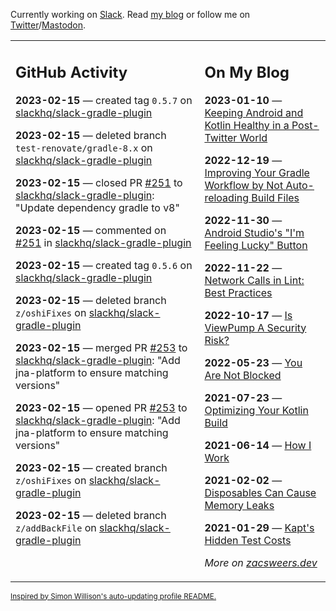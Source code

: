Currently working on [Slack](https://slack.com/). Read [my blog](https://zacsweers.dev/) or follow me on [Twitter](https://twitter.com/ZacSweers)/[Mastodon](https://hachyderm.io/@ZacSweers).

<table><tr><td valign="top" width="60%">

## GitHub Activity
<!-- githubActivity starts -->
**2023-02-15** — created tag `0.5.7` on [slackhq/slack-gradle-plugin](https://github.com/slackhq/slack-gradle-plugin)

**2023-02-15** — deleted branch `test-renovate/gradle-8.x` on [slackhq/slack-gradle-plugin](https://github.com/slackhq/slack-gradle-plugin)

**2023-02-15** — closed PR [#251](https://github.com/slackhq/slack-gradle-plugin/pull/251) to [slackhq/slack-gradle-plugin](https://github.com/slackhq/slack-gradle-plugin): "Update dependency gradle to v8"

**2023-02-15** — commented on [#251](https://github.com/slackhq/slack-gradle-plugin/pull/251#issuecomment-1432012650) in [slackhq/slack-gradle-plugin](https://github.com/slackhq/slack-gradle-plugin)

**2023-02-15** — created tag `0.5.6` on [slackhq/slack-gradle-plugin](https://github.com/slackhq/slack-gradle-plugin)

**2023-02-15** — deleted branch `z/oshiFixes` on [slackhq/slack-gradle-plugin](https://github.com/slackhq/slack-gradle-plugin)

**2023-02-15** — merged PR [#253](https://github.com/slackhq/slack-gradle-plugin/pull/253) to [slackhq/slack-gradle-plugin](https://github.com/slackhq/slack-gradle-plugin): "Add jna-platform to ensure matching versions"

**2023-02-15** — opened PR [#253](https://github.com/slackhq/slack-gradle-plugin/pull/253) to [slackhq/slack-gradle-plugin](https://github.com/slackhq/slack-gradle-plugin): "Add jna-platform to ensure matching versions"

**2023-02-15** — created branch `z/oshiFixes` on [slackhq/slack-gradle-plugin](https://github.com/slackhq/slack-gradle-plugin)

**2023-02-15** — deleted branch `z/addBackFile` on [slackhq/slack-gradle-plugin](https://github.com/slackhq/slack-gradle-plugin)
<!-- githubActivity ends -->
</td><td valign="top" width="40%">

## On My Blog
<!-- blog starts -->
**2023-01-10** — [Keeping Android and Kotlin Healthy in a Post-Twitter World](https://www.zacsweers.dev/keeping-android-healthy/)

**2022-12-19** — [Improving Your Gradle Workflow by Not Auto-reloading Build Files](https://www.zacsweers.dev/improving-your-workflow-by-not-auto-reloading-build-files/)

**2022-11-30** — [Android Studio's "I'm Feeling Lucky" Button](https://www.zacsweers.dev/android-studios-im-feeling-lucky-button/)

**2022-11-22** — [Network Calls in Lint: Best Practices](https://www.zacsweers.dev/network-calls-in-lint-best-practices/)

**2022-10-17** — [Is ViewPump A Security Risk?](https://www.zacsweers.dev/is-viewpump-a-security-risk/)

**2022-05-23** — [You Are Not Blocked](https://www.zacsweers.dev/you-are-not-blocked/)

**2021-07-23** — [Optimizing Your Kotlin Build](https://www.zacsweers.dev/optimizing-your-kotlin-build/)

**2021-06-14** — [How I Work](https://www.zacsweers.dev/how-i-work/)

**2021-02-02** — [Disposables Can Cause Memory Leaks](https://www.zacsweers.dev/disposables-can-cause-memory-leaks/)

**2021-01-29** — [Kapt's Hidden Test Costs](https://www.zacsweers.dev/kapts-hidden-test-costs/)
<!-- blog ends -->
_More on [zacsweers.dev](https://zacsweers.dev/)_
</td></tr></table>

<sub><a href="https://simonwillison.net/2020/Jul/10/self-updating-profile-readme/">Inspired by Simon Willison's auto-updating profile README.</a></sub>